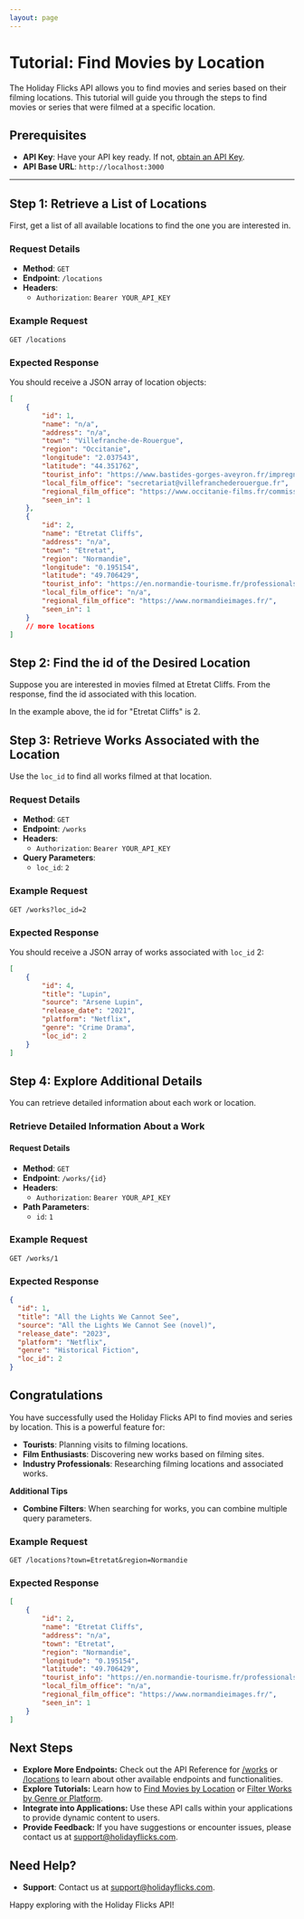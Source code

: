 ```yaml
---
layout: page
---
```


# Tutorial: Find Movies by Location

The Holiday Flicks API allows you to find movies and series based on their filming locations. This tutorial will guide you through the steps to find movies or series that were filmed at a specific location.

## Prerequisites

- **API Key**: Have your API key ready. If not, [obtain an API Key](register_api_key.md).
- **API Base URL**: `http://localhost:3000`

---

## Step 1: Retrieve a List of Locations

First, get a list of all available locations to find the one you are interested in.

### Request Details

- **Method**: `GET`
- **Endpoint**: `/locations`
- **Headers**:
  - `Authorization`: `Bearer YOUR_API_KEY`

### Example Request

```shell
GET /locations
```

### Expected Response

You should receive a JSON array of location objects:

```json
[
    {
        "id": 1,
        "name": "n/a",
        "address": "n/a",
        "town": "Villefranche-de-Rouergue",
        "region": "Occitanie",
        "longitude": "2.037543",
        "latitude": "44.351762",
        "tourist_info": "https://www.bastides-gorges-aveyron.fr/impregner/villages-caractere/villefranche-de-rouergue/",
        "local_film_office": "secretariat@villefranchederouergue.fr",
        "regional_film_office": "https://www.occitanie-films.fr/commission-du-film-filming-in-occitanie/",
        "seen_in": 1
    },
    {
        "id": 2,
        "name": "Etretat Cliffs",
        "address": "n/a",
        "town": "Etretat",
        "region": "Normandie",
        "longitude": "0.195154",
        "latitude": "49.706429",
        "tourist_info": "https://en.normandie-tourisme.fr/professionals/office-de-tourisme-detretat/",
        "local_film_office": "n/a",
        "regional_film_office": "https://www.normandieimages.fr/",
        "seen_in": 1
    }
    // more locations
]
```

## Step 2: Find the id of the Desired Location

Suppose you are interested in movies filmed at Etretat Cliffs. From the response, find the id associated with this location.

In the example above, the id for "Etretat Cliffs" is 2.

## Step 3: Retrieve Works Associated with the Location

Use the `loc_id` to find all works filmed at that location.

### Request Details

- **Method**: `GET`
- **Endpoint**: `/works`
- **Headers**:
  - `Authorization`: `Bearer YOUR_API_KEY`
- **Query Parameters**:
  - `loc_id`: `2`

### Example Request

```shell
GET /works?loc_id=2
```

### Expected Response

You should receive a JSON array of works associated with `loc_id` 2:

```json
[
    {
        "id": 4,
        "title": "Lupin",
        "source": "Arsene Lupin",
        "release_date": "2021",
        "platform": "Netflix",
        "genre": "Crime Drama",
        "loc_id": 2
    }
]
```

## Step 4: Explore Additional Details

You can retrieve detailed information about each work or location.

### Retrieve Detailed Information About a Work

#### Request Details

- **Method**: `GET`
- **Endpoint**: `/works/{id}`
- **Headers**:
  - `Authorization`: `Bearer YOUR_API_KEY`
- **Path Parameters**:
  - `id`: `1`

### Example Request

```shell
GET /works/1
```

### Expected Response

```json
{
  "id": 1,
  "title": "All the Lights We Cannot See",
  "source": "All the Lights We Cannot See (novel)",
  "release_date": "2023",
  "platform": "Netflix",
  "genre": "Historical Fiction",
  "loc_id": 2
}
```

## Congratulations

You have successfully used the Holiday Flicks API to find movies and series by location. This is a powerful feature for:

- **Tourists**: Planning visits to filming locations.
- **Film Enthusiasts**: Discovering new works based on filming sites.
- **Industry Professionals**: Researching filming locations and associated works.

**Additional Tips**

- **Combine Filters**: When searching for works, you can combine multiple query parameters.

### Example Request

```shell
GET /locations?town=Etretat&region=Normandie
```

### Expected Response

```json
[
    {
        "id": 2,
        "name": "Etretat Cliffs",
        "address": "n/a",
        "town": "Etretat",
        "region": "Normandie",
        "longitude": "0.195154",
        "latitude": "49.706429",
        "tourist_info": "https://en.normandie-tourisme.fr/professionals/office-de-tourisme-detretat/",
        "local_film_office": "n/a",
        "regional_film_office": "https://www.normandieimages.fr/",
        "seen_in": 1
    }
]
```

## Next Steps

* **Explore More Endpoints:** Check out the API Reference for [/works](../api/works.md) or [/locations](../api/locations.md) to learn about other available endpoints and functionalities.
* **Explore Tutorials:** Learn how to [Find Movies by Location](../tutorials/find_movies_by_location.md) or [Filter Works by Genre or Platform](../tutorials/filter_works.md). 
* **Integrate into Applications:** Use these API calls within your applications to provide dynamic content to users.
* **Provide Feedback:** If you have suggestions or encounter issues, please contact us at support@holidayflicks.com.

## Need Help?
- **Support**: Contact us at support@holidayflicks.com.

Happy exploring with the Holiday Flicks API!
